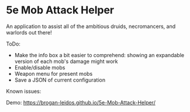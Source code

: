 # 5e Mob Attack Helper
An application to assist all of the ambitious druids, necromancers, and warlords out there!

ToDo:
  - Make the info box a bit easier to comprehend: showing an expandable version of each mob's damage might work
  - Enable/disable mobs
  - Weapon menu for present mobs
  - Save a JSON of current configuration


Known issues:



Demo:
https://brogan-leidos.github.io/5e-Mob-Attack-Helper/
